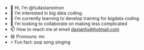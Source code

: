 - 👋 Hi, I’m @fudaxiansimon
- 👀 I’m interested in big data coding.
- 🌱 I’m currently learning to develop training for bigdata coding
- 💞️ I’m looking to collaborate on making less complicated
- 📫 How to reach me at email daxianfu@hotmail.com
- 😄 Pronouns: mr.
- ⚡ Fun fact: pop song singing

<!---
fudaxiansimon/fudaxiansimon is a ✨ special ✨ repository because its `README.md` (this file) appears on your GitHub profile.
You can click the Preview link to take a look at your changes.
--->
